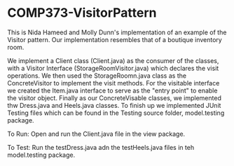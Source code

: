# COMP373-VisitorPattern

This is Nida Hameed and Molly Dunn's implementation of an example of the Visitor pattern. Our implementation resembles that of a boutique inventory room. 

We implement a Client class (Client.java) as the consumer of the classes, with a Visitor Interface (StorageRoomVisitor.java) which declares the visit operations. We then used the StorageRoomn.java class as the ConcreteVisitor to implement the visit methods.
For the visitable interface we created the Item.java interface to serve as the "entry point" to enable the visitor object. 
Finally as our ConcreteVisable classes, we implemented thw Dress.java and Heels.java classes.
To finish up we implemented JUnit Testing files which can be found in the Testing source folder, model.testing package.

To Run: Open and run the Client.java file in the view package.

To Test: Run the testDress.java adn the testHeels.java files in teh model.testing package. 
